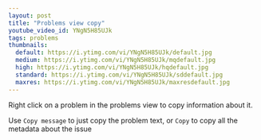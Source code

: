 ```yaml
---
layout: post
title: "Problems view copy"
youtube_video_id: YNgN5H85UJk
tags: problems
thumbnails:
  default: https://i.ytimg.com/vi/YNgN5H85UJk/default.jpg
  medium: https://i.ytimg.com/vi/YNgN5H85UJk/mqdefault.jpg
  high: https://i.ytimg.com/vi/YNgN5H85UJk/hqdefault.jpg
  standard: https://i.ytimg.com/vi/YNgN5H85UJk/sddefault.jpg
  maxres: https://i.ytimg.com/vi/YNgN5H85UJk/maxresdefault.jpg
---
```


Right click on a problem in the problems view to copy information about it.

Use `Copy message` to just copy the problem text, or `Copy` to copy all the metadata about the issue
